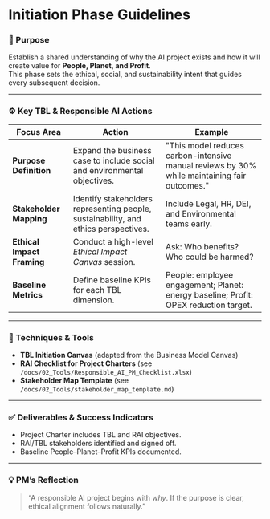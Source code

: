 # Initiation Phase Guidelines

### 🎯 Purpose
Establish a shared understanding of why the AI project exists and how it will create value for **People, Planet, and Profit**.  
This phase sets the ethical, social, and sustainability intent that guides every subsequent decision.

---

### ⚙️ Key TBL & Responsible AI Actions
| Focus Area | Action | Example |
|-------------|---------|----------|
| **Purpose Definition** | Expand the business case to include social and environmental objectives. | "This model reduces carbon-intensive manual reviews by 30% while maintaining fair outcomes." |
| **Stakeholder Mapping** | Identify stakeholders representing people, sustainability, and ethics perspectives. | Include Legal, HR, DEI, and Environmental teams early. |
| **Ethical Impact Framing** | Conduct a high-level *Ethical Impact Canvas* session. | Ask: Who benefits? Who could be harmed? |
| **Baseline Metrics** | Define baseline KPIs for each TBL dimension. | People: employee engagement; Planet: energy baseline; Profit: OPEX reduction target. |

---

### 🧭 Techniques & Tools
- **TBL Initiation Canvas** (adapted from the Business Model Canvas)  
- **RAI Checklist for Project Charters** (see `/docs/02_Tools/Responsible_AI_PM_Checklist.xlsx`)  
- **Stakeholder Map Template** (see `/docs/02_Tools/stakeholder_map_template.md`)  

---

### ✅ Deliverables & Success Indicators
- Project Charter includes TBL and RAI objectives.
- RAI/TBL stakeholders identified and signed off.
- Baseline People–Planet–Profit KPIs documented.

---

### 💡 PM’s Reflection
> “A responsible AI project begins with *why*. If the purpose is clear, ethical alignment follows naturally.”
